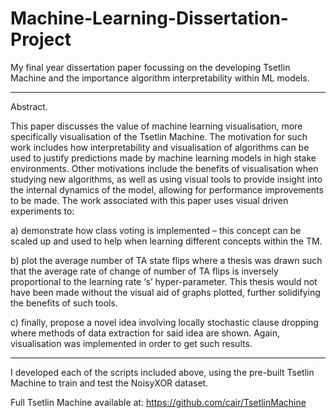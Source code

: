 # Machine-Learning-Dissertation-Project

My final year dissertation paper focussing on the developing Tsetlin Machine and the importance algorithm interpretability within ML models.

---

Abstract.

This paper discusses the value of machine learning visualisation, more specifically visualisation of the Tsetlin Machine. The motivation for such work includes how interpretability and visualisation of algorithms can be used to justify predictions made by machine learning models in high stake environments. Other motivations include the benefits of visualisation when studying new algorithms, as well as using visual tools to provide insight into the internal dynamics of the model, allowing for performance improvements to be made. The work associated with this paper uses visual driven experiments to:

  a) demonstrate how class voting is implemented – this concept can be scaled up and used to help when learning different concepts within the TM.
  
  b) plot the average number of TA state flips where a thesis was drawn such that the average rate of change of number of TA flips is inversely proportional to the learning rate ‘s’ hyper-parameter. This thesis would not have been made without the visual aid of graphs plotted, further solidifying the benefits of such tools.
  
  c) finally, propose a novel idea involving locally stochastic clause dropping where methods of data extraction for said idea are shown. Again, visualisation was implemented in order to get such results.
  
---

I developed each of the scripts included above, using the pre-built Tsetlin Machine to train and test the NoisyXOR dataset.

Full Tsetlin Machine available at:
https://github.com/cair/TsetlinMachine
